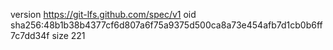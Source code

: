 version https://git-lfs.github.com/spec/v1
oid sha256:48b1b38b4377cf6d807a6f75a9375d500ca8a73e454afb7d1cb0b6ff7c7dd34f
size 221
